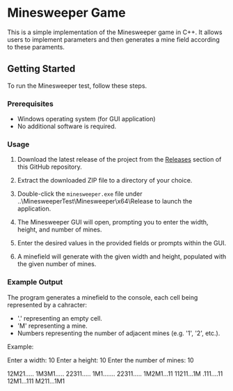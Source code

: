 # Minesweeper Game

This is a simple implementation of the Minesweeper game in C++. It allows users to implement parameters and then generates a mine field according to these paraments.

## Getting Started

To run the Minesweeper test, follow these steps.

### Prerequisites

- Windows operating system (for GUI application)
- No additional software is required.

### Usage

1. Download the latest release of the project from the [Releases](https://github.com/yourusername/minesweeper/releases) section of this GitHub repository.

2. Extract the downloaded ZIP file to a directory of your choice.

3. Double-click the `minesweeper.exe` file under ..\MinesweeperTest\Minesweeper\x64\Release to launch the application.

4. The Minesweeper GUI will open, prompting you to enter the width, height, and number of mines.

5. Enter the desired values in the provided fields or prompts within the GUI.

6. A minefield will generate with the given width and height, populated with the given number of mines.

### Example Output
The program generates a minefield to the console, each cell being represented by a cahracter:

- '.' representing an empty cell.
- 'M' representing a mine.
- Numbers representing the number of adjacent mines (e.g. '1', '2', etc.).

Example:

Enter a width: 10
Enter a height: 10
Enter the number of mines: 10

12M21.....
1M3M1.....
22311.....
1M1.......
22311.....
1M2M1...11
11211...1M
.111....11
12M1...111
M211...1M1
